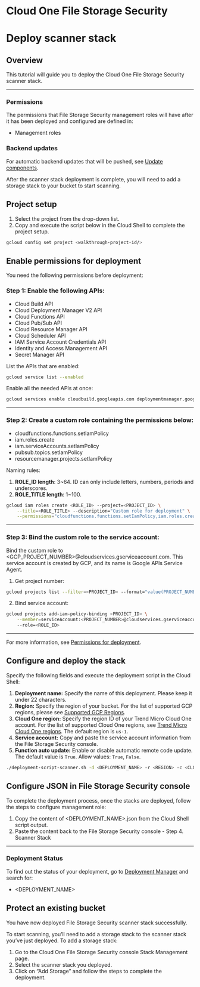 # Cloud One File Storage Security

# Deploy scanner stack

## Overview

<walkthrough-tutorial-duration duration="5"></walkthrough-tutorial-duration>

This tutorial will guide you to deploy the Cloud One File Storage Security scanner stack.

--------------------------------

### Permissions

The permissions that File Storage Security management roles will have after it has been deployed and configured are defined in:

* <walkthrough-editor-open-file filePath="management_roles.py">Management roles</walkthrough-editor-open-file>

### Backend updates

For automatic backend updates that will be pushed, see [Update components](https://cloudone.trendmicro.com/docs/file-storage-security/component-update-gcp/).

<walkthrough-footnote>After the scanner stack deployment is complete, you will need to add a storage stack to your bucket to start scanning.</walkthrough-footnote>

## Project setup

1. Select the project from the drop-down list.
1. Copy and execute the script below in the Cloud Shell to complete the project setup.

<walkthrough-project-setup></walkthrough-project-setup>

```sh
gcloud config set project <walkthrough-project-id/>
```

## Enable permissions for deployment

You need the following permissions before deployment:

### Step 1: Enable the following APIs:

* Cloud Build API
* Cloud Deployment Manager V2 API
* Cloud Functions API
* Cloud Pub/Sub API
* Cloud Resource Manager API
* Cloud Scheduler API
* IAM Service Account Credentials API
* Identity and Access Management API
* Secret Manager API

List the APIs that are enabled:

```sh
gcloud service list --enabled
```

Enable all the needed APIs at once:

```sh
gcloud services enable cloudbuild.googleapis.com deploymentmanager.googleapis.com cloudfunctions.googleapis.com pubsub.googleapis.com cloudresourcemanager.googleapis.com cloudscheduler.googleapis.com iamcredentials.googleapis.com iam.googleapis.com secretmanager.googleapis.com
```

--------------------------------

### Step 2: Create a custom role containing the permissions below:

* cloudfunctions.functions.setIamPolicy
* iam.roles.create
* iam.serviceAccounts.setIamPolicy
* pubsub.topics.setIamPolicy
* resourcemanager.projects.setIamPolicy

Naming rules:

1. **ROLE_ID length**: 3~64. ID can only include letters, numbers, periods and underscores.
1. **ROLE_TITLE length**: 1~100.

```sh
gcloud iam roles create <ROLE_ID> --project=<PROJECT_ID> \
    --title=<ROLE_TITLE> --description="Custom role for deployment" \
    --permissions="cloudfunctions.functions.setIamPolicy,iam.roles.create,iam.serviceAccounts.setIamPolicy,pubsub.topics.setIamPolicy,resourcemanager.projects.setIamPolicy" --stage=GA
```

--------------------------------

### Step 3: Bind the custom role to the service account:

Bind the custom role to <GCP_PROJECT_NUMBER>@cloudservices.gserviceaccount.com. This service account is created by GCP, and its name is Google APIs Service Agent.

1. Get project number:

```sh
gcloud projects list --filter=<PROJECT_ID> --format="value(PROJECT_NUMBER)"
```

2. Bind service account:

```sh
gcloud projects add-iam-policy-binding <PROJECT_ID> \
    --member=serviceAccount:<PROJECT_NUMBER>@cloudservices.gserviceaccount.com
    --role=<ROLE_ID>
```

--------------------------------

For more information, see [Permissions for deployment](https://cloudone.trendmicro.com/docs/file-storage-security/gs-before-gcp/).

## Configure and deploy the stack

Specify the following fields and execute the deployment script in the Cloud Shell:

1. **Deployment name:** Specify the name of this deployment. Please keep it under 22 characters.
1. **Region:** Specify the region of your bucket. For the list of supported GCP regions, please see [Supported GCP Regions](https://cloudone.trendmicro.com/docs/file-storage-security/supported-gcp/#GCPRegion).
1. **Cloud One region:** Specify the region ID of your Trend Micro Cloud One account. For the list of supported Cloud One regions, see [Trend Micro Cloud One regions](https://cloudone.trendmicro.com/docs/identity-and-account-management/c1-regions/). The default region is `us-1`.
1. **Service account:** Copy and paste the service account information from the File Storage Security console.
1. **Function auto update:** Enable or disable automatic remote code update. The default value is `True`. Allow values: `True`, `False`.

```sh
./deployment-script-scanner.sh -d <DEPLOYMENT_NAME> -r <REGION> -c <CLOUD_ONE_REGION> -m <SERVICE_ACCOUNT> -f <FUNCTION_AUTO_UPDATE>
```

## Configure JSON in File Storage Security console

To complete the deployment process, once the stacks are deployed, follow the steps to configure management role:

1. Copy the content of <DEPLOYMENT_NAME>.json from the Cloud Shell script output.
1. Paste the content back to the File Storage Security console - Step 4. Scanner Stack

--------------------------------

### Deployment Status

To find out the status of your deployment, go to [Deployment Manager](https://console.cloud.google.com/dm) and search for:

* <DEPLOYMENT_NAME>

## Protect an existing bucket

You have now deployed File Storage Security scanner stack successfully.

To start scanning, you’ll need to add a storage stack to the scanner stack you’ve just deployed. To add a storage stack:

1. Go to the Cloud One File Storage Security console Stack Management page.
1. Select the scanner stack you deployed.
1. Click on “Add Storage” and follow the steps to complete the deployment.
